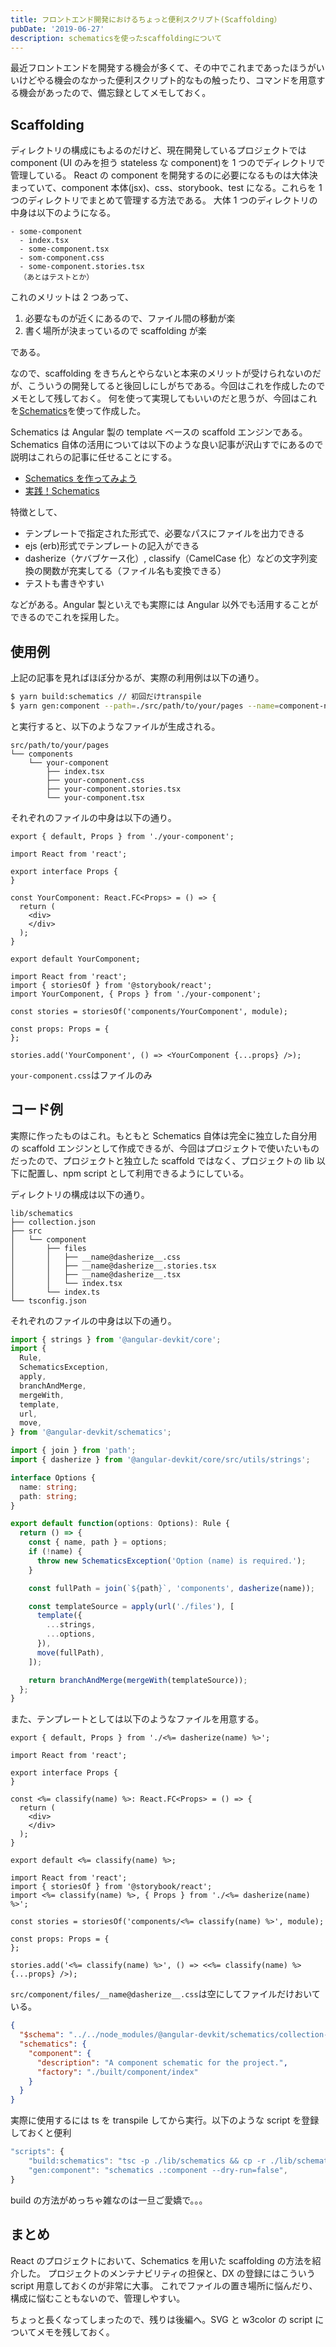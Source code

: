 ```yaml
---
title: フロントエンド開発におけるちょっと便利スクリプト(Scaffolding）
pubDate: '2019-06-27'
description: schematicsを使ったscaffoldingについて
---
```


最近フロントエンドを開発する機会が多くて、その中でこれまであったほうがいいけどやる機会のなかった便利スクリプト的なもの触ったり、コマンドを用意する機会があったので、備忘録としてメモしておく。

## Scaffolding

ディレクトリの構成にもよるのだけど、現在開発しているプロジェクトでは component (UI のみを担う stateless な component)を 1 つのでディレクトリで管理している。
React の component を開発するのに必要になるものは大体決まっていて、component 本体(jsx)、css、storybook、test になる。これらを 1 つのディレクトリでまとめて管理する方法である。
大体 1 つのディレクトリの中身は以下のようになる。

```
- some-component
  - index.tsx
  - some-component.tsx
  - som-component.css
  - some-component.stories.tsx
  （あとはテストとか）
```

これのメリットは 2 つあって、

1. 必要なものが近くにあるので、ファイル間の移動が楽
2. 書く場所が決まっているので scaffolding が楽

である。

なので、scaffolding をきちんとやらないと本来のメリットが受けられないのだが、こういうの開発してると後回しにしがちである。今回はこれを作成したのでメモとして残しておく。
何を使って実現してもいいのだと思うが、今回はこれを[Schematics](https://angular.io/guide/schematics)を使って作成した。

Schematics は Angular 製の template ベースの scaffold エンジンである。 Schematics 自体の活用については以下のような良い記事が沢山すでにあるので説明はこれらの記事に任せることにする。

- [Schematics を作ってみよう](https://qiita.com/puku0x/items/462a038133e7233dfaed)
- [実践！Schematics](https://qiita.com/Quramy/items/a06d62132007807062df)

特徴として、

- テンプレートで指定された形式で、必要なパスにファイルを出力できる
- ejs (erb)形式でテンプレートの記入ができる
- dasherize（ケバブケース化）, classify（CamelCase 化）などの文字列変換の関数が充実してる（ファイル名も変換できる）
- テストも書きやすい

などがある。Angular 製といえでも実際には Angular 以外でも活用することができるのでこれを採用した。

## 使用例

上記の記事を見ればほぼ分かるが、実際の利用例は以下の通り。

```sh
$ yarn build:schematics // 初回だけtranspile
$ yarn gen:component --path=./src/path/to/your/pages --name=component-name
```

と実行すると、以下のようなファイルが生成される。

```
src/path/to/your/pages
└── components
    └── your-component
        ├── index.tsx
        ├── your-component.css
        ├── your-component.stories.tsx
        └── your-component.tsx
```

それぞれのファイルの中身は以下の通り。

```ts:title=index.tsx
export { default, Props } from './your-component';
```

```ts:title=your-component.tsx
import React from 'react';

export interface Props {
}

const YourComponent: React.FC<Props> = () => {
  return (
    <div>
    </div>
  );
}

export default YourComponent;
```

```ts:title=your-component.stories.tsx
import React from 'react';
import { storiesOf } from '@storybook/react';
import YourComponent, { Props } from './your-component';

const stories = storiesOf('components/YourComponent', module);

const props: Props = {
};

stories.add('YourComponent', () => <YourComponent {...props} />);
```

`your-component.css`はファイルのみ

## コード例

実際に作ったものはこれ。もともと Schematics 自体は完全に独立した自分用の scaffold エンジンとして作成できるが、今回はプロジェクトで使いたいものだったので、プロジェクトと独立した scaffold ではなく、プロジェクトの lib 以下に配置し、npm script として利用できるようにしている。

ディレクトリの構成は以下の通り。

```
lib/schematics
├── collection.json
├── src
│   └── component
│       ├── files
│       │   ├── __name@dasherize__.css
│       │   ├── __name@dasherize__.stories.tsx
│       │   ├── __name@dasherize__.tsx
│       │   └── index.tsx
│       └── index.ts
└── tsconfig.json
```

それぞれのファイルの中身は以下の通り。

```ts:title=src/component/index.ts
import { strings } from '@angular-devkit/core';
import {
  Rule,
  SchematicsException,
  apply,
  branchAndMerge,
  mergeWith,
  template,
  url,
  move,
} from '@angular-devkit/schematics';

import { join } from 'path';
import { dasherize } from '@angular-devkit/core/src/utils/strings';

interface Options {
  name: string;
  path: string;
}

export default function(options: Options): Rule {
  return () => {
    const { name, path } = options;
    if (!name) {
      throw new SchematicsException('Option (name) is required.');
    }

    const fullPath = join(`${path}`, 'components', dasherize(name));

    const templateSource = apply(url('./files'), [
      template({
        ...strings,
        ...options,
      }),
      move(fullPath),
    ]);

    return branchAndMerge(mergeWith(templateSource));
  };
}
```

また、テンプレートとしては以下のようなファイルを用意する。

```ts:title=src/component/files/index.tsx
export { default, Props } from './<%= dasherize(name) %>';
```

```ts:title=src/component/files/__name@dasherize__.tsx
import React from 'react';

export interface Props {
}

const <%= classify(name) %>: React.FC<Props> = () => {
  return (
    <div>
    </div>
  );
}

export default <%= classify(name) %>;
```

```ts:title=src/component/files/__name@dasherize__.stories.tsx
import React from 'react';
import { storiesOf } from '@storybook/react';
import <%= classify(name) %>, { Props } from './<%= dasherize(name) %>';

const stories = storiesOf('components/<%= classify(name) %>', module);

const props: Props = {
};

stories.add('<%= classify(name) %>', () => <<%= classify(name) %> {...props} />);
```

`src/component/files/__name@dasherize__.css`は空にしてファイルだけおいている。

```js:title=collection.json
{
  "$schema": "../../node_modules/@angular-devkit/schematics/collection-schema.json",
  "schematics": {
    "component": {
      "description": "A component schematic for the project.",
      "factory": "./built/component/index"
    }
  }
}
```

実際に使用するには ts を transpile してから実行。以下のような script を登録しておくと便利

```js
"scripts": {
    "build:schematics": "tsc -p ./lib/schematics && cp -r ./lib/schematics/src/component/files ./lib/schematics/built/component",
    "gen:component": "schematics .:component --dry-run=false",
}
```

build の方法がめっちゃ雑なのは一旦ご愛嬌で。。。

## まとめ

React のプロジェクトにおいて、Schematics を用いた scaffolding の方法を紹介した。
プロジェクトのメンテナビリティの担保と、DX の登録にはこういう script 用意しておくのが非常に大事。
これでファイルの置き場所に悩んだり、構成に悩むこともないので、管理しやすい。

ちょっと長くなってしまったので、残りは後編へ。SVG と w3color の script についてメモを残しておく。
